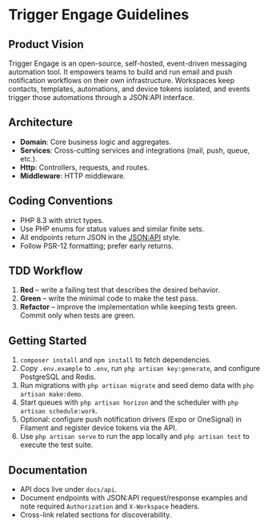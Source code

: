 # Trigger Engage Guidelines

## Product Vision
Trigger Engage is an open-source, self-hosted, event-driven messaging automation tool. It empowers teams to build and run email and push notification workflows on their own infrastructure.
Workspaces keep contacts, templates, automations, and device tokens isolated, and events trigger those automations through a JSON:API interface.

## Architecture
- **Domain**: Core business logic and aggregates.
- **Services**: Cross-cutting services and integrations (mail, push, queue, etc.).
- **Http**: Controllers, requests, and routes.
- **Middleware**: HTTP middleware.

## Coding Conventions
- PHP 8.3 with strict types.
- Use PHP enums for status values and similar finite sets.
- All endpoints return JSON in the [JSON:API](https://jsonapi.org/) style.
- Follow PSR-12 formatting; prefer early returns.

## TDD Workflow
1. **Red** – write a failing test that describes the desired behavior.
2. **Green** – write the minimal code to make the test pass.
3. **Refactor** – improve the implementation while keeping tests green.
Commit only when tests are green.

## Getting Started
1. `composer install` and `npm install` to fetch dependencies.
2. Copy `.env.example` to `.env`, run `php artisan key:generate`, and configure PostgreSQL and Redis.
3. Run migrations with `php artisan migrate` and seed demo data with `php artisan make:demo`.
4. Start queues with `php artisan horizon` and the scheduler with `php artisan schedule:work`.
5. Optional: configure push notification drivers (Expo or OneSignal) in Filament and register device tokens via the API.
6. Use `php artisan serve` to run the app locally and `php artisan test` to execute the test suite.

## Documentation
- API docs live under `docs/api`.
- Document endpoints with JSON:API request/response examples and note required `Authorization` and `X-Workspace` headers.
- Cross-link related sections for discoverability.
